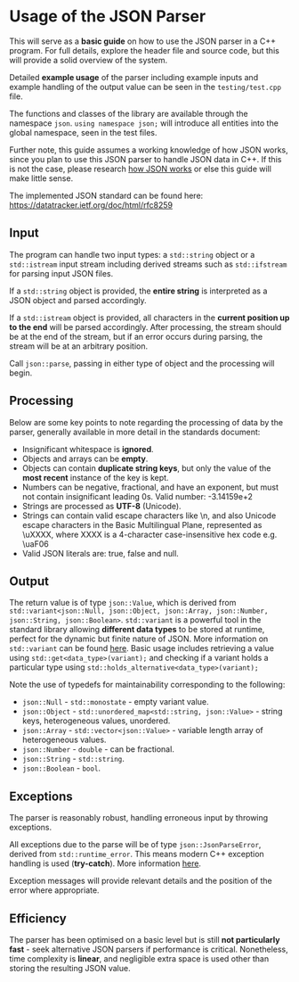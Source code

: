 # Usage of the JSON Parser
This will serve as a **basic guide** on how to use the JSON parser in a C++ program. For full details, explore the header file and source code, but this will provide a solid overview of the system.

Detailed **example usage** of the parser including example inputs and example handling of the output value can be seen in the `testing/test.cpp` file.

The functions and classes of the library are available through the namespace `json`. `using namespace json;` will introduce all entities into the global namespace, seen in the test files.

Further note, this guide assumes a working knowledge of how JSON works, since you plan to use this JSON parser to handle JSON data in C++. If this is not the case, please research [how JSON works](https://www.json.org/json-en.html) or else this guide will make little sense.

The implemented JSON standard can be found here: https://datatracker.ietf.org/doc/html/rfc8259

## Input
The program can handle two input types: a `std::string` object or a `std::istream` input stream including derived streams such as `std::ifstream` for parsing input JSON files.

If a `std::string` object is provided, the **entire string** is interpreted as a JSON object and parsed accordingly.

If a `std::istream` object is provided, all characters in the **current position up to the end** will be parsed accordingly. After processing, the stream should be at the end of the stream, but if an error occurs during parsing, the stream will be at an arbitrary position.

Call `json::parse`, passing in either type of object and the processing will begin.

## Processing
Below are some key points to note regarding the processing of data by the parser, generally available in more detail in the standards document:
- Insignificant whitespace is **ignored**.
- Objects and arrays can be **empty**.
- Objects can contain **duplicate string keys**, but only the value of the **most recent** instance of the key is kept.
- Numbers can be negative, fractional, and have an exponent, but must not contain insignificant leading 0s. Valid number: -3.14159e+2
- Strings are processed as **UTF-8** (Unicode).
- Strings can contain valid escape characters like \n, and also Unicode escape characters in the Basic Multilingual Plane, represented as \uXXXX, where XXXX is a 4-character case-insensitive hex code e.g. \uaF06
- Valid JSON literals are: true, false and null.

## Output
The return value is of type `json::Value`, which is derived from `std::variant<json::Null, json::Object, json::Array, json::Number, json::String, json::Boolean>`. `std::variant` is a powerful tool in the standard library allowing **different data types** to be stored at runtime, perfect for the dynamic but finite nature of JSON. More information on `std::variant` can be found [here](https://en.cppreference.com/w/cpp/utility/variant). Basic usage includes retrieving a value using `std::get<data_type>(variant);` and checking if a variant holds a particular type using `std::holds_alternative<data_type>(variant);`

Note the use of typedefs for maintainability corresponding to the following:
- `json::Null` - `std::monostate` - empty variant value.
- `json::Object` - `std::unordered_map<std::string, json::Value>` - string keys, heterogeneous values, unordered.
- `json::Array` - `std::vector<json::Value>` - variable length array of heterogeneous values.
- `json::Number` - `double` - can be fractional.
- `json::String` - `std::string`.
- `json::Boolean` - `bool`.

## Exceptions
The parser is reasonably robust, handling erroneous input by throwing exceptions.

All exceptions due to the parse will be of type `json::JsonParseError`, derived from `std::runtime_error`. This means modern C++ exception handling is used (**try-catch**). More information [here](https://en.cppreference.com/w/cpp/language/try_catch).

Exception messages will provide relevant details and the position of the error where appropriate.

## Efficiency
The parser has been optimised on a basic level but is still **not particularly fast** - seek alternative JSON parsers if performance is critical. Nonetheless, time complexity is **linear**, and negligible extra space is used other than storing the resulting JSON value.